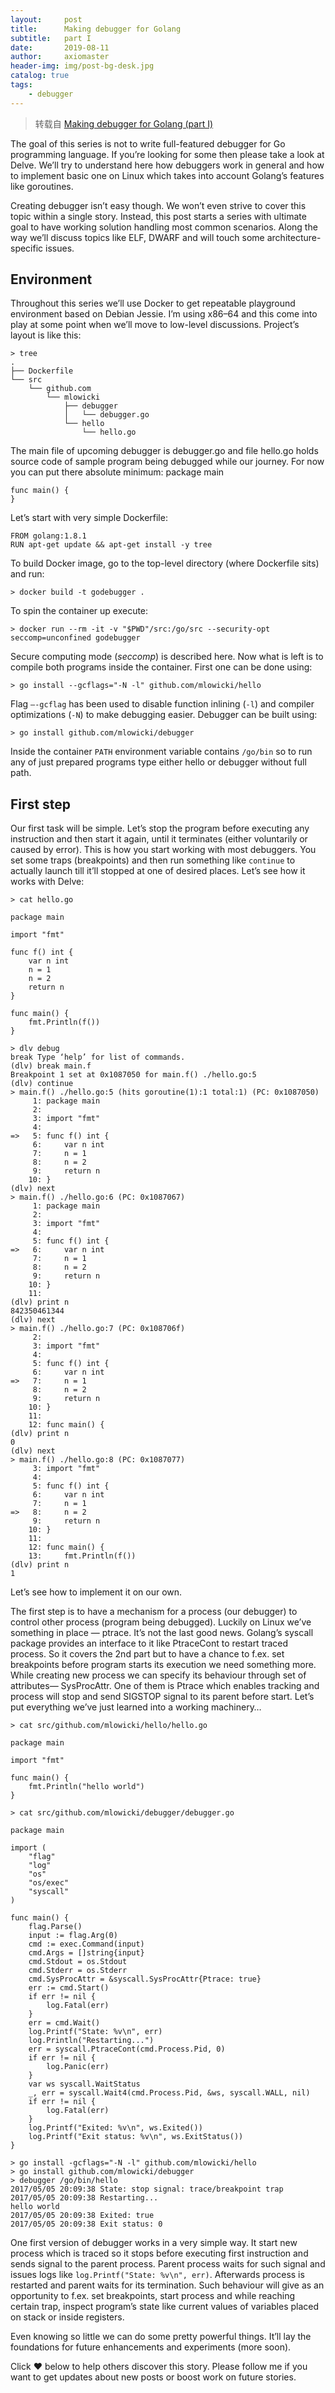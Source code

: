 ```yaml
---
layout:     post
title:      Making debugger for Golang
subtitle:   part I
date:       2019-08-11
author:     axiomaster
header-img: img/post-bg-desk.jpg
catalog: true
tags:
    - debugger
---
```


> 转载自 [Making debugger for Golang (part I)](https://medium.com/golangspec/making-debugger-for-golang-part-i-53124284b7c8)

The goal of this series is not to write full-featured debugger for Go programming language. If you’re looking for some then please take a look at Delve. We’ll try to understand here how debuggers work in general and how to implement basic one on Linux which takes into account Golang’s features like goroutines.

Creating debugger isn’t easy though. We won’t even strive to cover this topic within a single story. Instead, this post starts a series with ultimate goal to have working solution handling most common scenarios. Along the way we’ll discuss topics like ELF, DWARF and will touch some architecture-specific issues.

## Environment

Throughout this series we’ll use Docker to get repeatable playground environment based on Debian Jessie. I’m using x86–64 and this come into play at some point when we’ll move to low-level discussions. Project’s layout is like this:

```
> tree
.
├── Dockerfile
└── src
    └── github.com
        └── mlowicki
            ├── debugger
            │   └── debugger.go
            └── hello
                └── hello.go
```

The main file of upcoming debugger is debugger.go and file hello.go holds source code of sample program being debugged while our journey. For now you can put there absolute minimum:
package main

```golang
func main() {
}
```

Let’s start with very simple Dockerfile:

```
FROM golang:1.8.1
RUN apt-get update && apt-get install -y tree
```

To build Docker image, go to the top-level directory (where Dockerfile sits) and run:

```
> docker build -t godebugger .
```

To spin the container up execute:

```
> docker run --rm -it -v "$PWD"/src:/go/src --security-opt seccomp=unconfined godebugger
```

Secure computing mode (*seccomp*) is described here. Now what is left is to compile both programs inside the container. First one can be done using:

```
> go install --gcflags="-N -l" github.com/mlowicki/hello
```

Flag ```—-gcflag``` has been used to disable function inlining (```-l```) and compiler optimizations (```-N```) to make debugging easier. Debugger can be built using:

```
> go install github.com/mlowicki/debugger
```

Inside the container ```PATH``` environment variable contains ```/go/bin``` so to run any of just prepared programs type either hello or debugger without full path.

## First step

Our first task will be simple. Let’s stop the program before executing any instruction and then start it again, until it terminates (either voluntarily or caused by error). This is how you start working with most debuggers. You set some traps (breakpoints) and then run something like ```continue``` to actually launch till it’ll stopped at one of desired places. Let’s see how it works with Delve:

```
> cat hello.go

package main

import "fmt"

func f() int {
    var n int
    n = 1
    n = 2
    return n
}

func main() {
    fmt.Println(f())
}

> dlv debug
break Type ‘help’ for list of commands.
(dlv) break main.f
Breakpoint 1 set at 0x1087050 for main.f() ./hello.go:5
(dlv) continue
> main.f() ./hello.go:5 (hits goroutine(1):1 total:1) (PC: 0x1087050)
     1: package main
     2:
     3: import "fmt"
     4:
=>   5: func f() int {
     6:     var n int
     7:     n = 1
     8:     n = 2
     9:     return n
    10: }
(dlv) next
> main.f() ./hello.go:6 (PC: 0x1087067)
     1: package main
     2:
     3: import "fmt"
     4:
     5: func f() int {
=>   6:     var n int
     7:     n = 1
     8:     n = 2
     9:     return n
    10: }
    11:
(dlv) print n
842350461344
(dlv) next
> main.f() ./hello.go:7 (PC: 0x108706f)
     2:
     3: import "fmt"
     4:
     5: func f() int {
     6:     var n int
=>   7:     n = 1
     8:     n = 2
     9:     return n
    10: }
    11:
    12: func main() {
(dlv) print n
0
(dlv) next
> main.f() ./hello.go:8 (PC: 0x1087077)
     3: import "fmt"
     4:
     5: func f() int {
     6:     var n int
     7:     n = 1
=>   8:     n = 2
     9:     return n
    10: }
    11:
    12: func main() {
    13:     fmt.Println(f())
(dlv) print n
1
```

Let’s see how to implement it on our own.

The first step is to have a mechanism for a process (our debugger) to control other process (program being debugged). Luckily on Linux we’ve something in place — ptrace. It’s not the last good news. Golang’s syscall package provides an interface to it like PtraceCont to restart traced process. So it covers the 2nd part but to have a chance to f.ex. set breakpoints before program starts its execution we need something more. While creating new process we can specify its behaviour through set of attributes— SysProcAttr. One of them is Ptrace which enables tracking and process will stop and send SIGSTOP signal to its parent before start. Let’s put everything we’ve just learned into a working machinery…

```
> cat src/github.com/mlowicki/hello/hello.go

package main

import "fmt"

func main() {
    fmt.Println("hello world")
}

> cat src/github.com/mlowicki/debugger/debugger.go

package main

import (
    "flag"
    "log"
    "os"
    "os/exec"
    "syscall"
)

func main() {
    flag.Parse()
    input := flag.Arg(0)
    cmd := exec.Command(input)
    cmd.Args = []string{input}
    cmd.Stdout = os.Stdout
    cmd.Stderr = os.Stderr
    cmd.SysProcAttr = &syscall.SysProcAttr{Ptrace: true}
    err := cmd.Start()
    if err != nil {
        log.Fatal(err)
    }
    err = cmd.Wait()
    log.Printf("State: %v\n", err)
    log.Println("Restarting...")
    err = syscall.PtraceCont(cmd.Process.Pid, 0)
    if err != nil {
        log.Panic(err)
    }
    var ws syscall.WaitStatus
    _, err = syscall.Wait4(cmd.Process.Pid, &ws, syscall.WALL, nil)
    if err != nil {
        log.Fatal(err)
    }
    log.Printf("Exited: %v\n", ws.Exited())
    log.Printf("Exit status: %v\n", ws.ExitStatus())
}

> go install -gcflags="-N -l" github.com/mlowicki/hello
> go install github.com/mlowicki/debugger
> debugger /go/bin/hello
2017/05/05 20:09:38 State: stop signal: trace/breakpoint trap
2017/05/05 20:09:38 Restarting...
hello world
2017/05/05 20:09:38 Exited: true
2017/05/05 20:09:38 Exit status: 0
```

One first version of debugger works in a very simple way. It start new process which is traced so it stops before executing first instruction and sends signal to the parent process. Parent process waits for such signal and issues logs like ```log.Printf("State: %v\n", err)```. Afterwards process is restarted and parent waits for its termination. Such behaviour will give as an opportunity to f.ex. set breakpoints, start process and while reaching certain trap, inspect program’s state like current values of variables placed on stack or inside registers.

Even knowing so little we can do some pretty powerful things. It’ll lay the foundations for future enhancements and experiments (more soon).

Click ❤ below to help others discover this story. Please follow me if you want to get updates about new posts or boost work on future stories.

